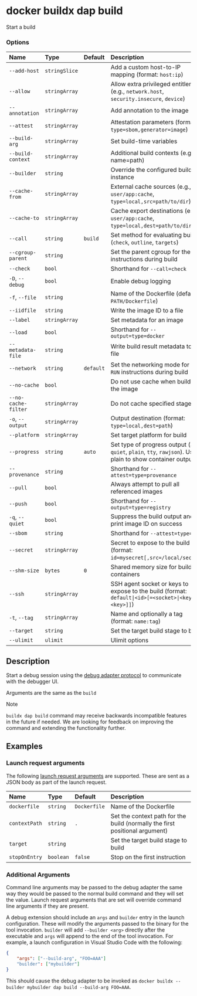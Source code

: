 # docker buildx dap build

<!---MARKER_GEN_START-->
Start a build

### Options

| Name                | Type          | Default   | Description                                                                                                  |
|:--------------------|:--------------|:----------|:-------------------------------------------------------------------------------------------------------------|
| `--add-host`        | `stringSlice` |           | Add a custom host-to-IP mapping (format: `host:ip`)                                                          |
| `--allow`           | `stringArray` |           | Allow extra privileged entitlement (e.g., `network.host`, `security.insecure`, `device`)                     |
| `--annotation`      | `stringArray` |           | Add annotation to the image                                                                                  |
| `--attest`          | `stringArray` |           | Attestation parameters (format: `type=sbom,generator=image`)                                                 |
| `--build-arg`       | `stringArray` |           | Set build-time variables                                                                                     |
| `--build-context`   | `stringArray` |           | Additional build contexts (e.g., name=path)                                                                  |
| `--builder`         | `string`      |           | Override the configured builder instance                                                                     |
| `--cache-from`      | `stringArray` |           | External cache sources (e.g., `user/app:cache`, `type=local,src=path/to/dir`)                                |
| `--cache-to`        | `stringArray` |           | Cache export destinations (e.g., `user/app:cache`, `type=local,dest=path/to/dir`)                            |
| `--call`            | `string`      | `build`   | Set method for evaluating build (`check`, `outline`, `targets`)                                              |
| `--cgroup-parent`   | `string`      |           | Set the parent cgroup for the `RUN` instructions during build                                                |
| `--check`           | `bool`        |           | Shorthand for `--call=check`                                                                                 |
| `-D`, `--debug`     | `bool`        |           | Enable debug logging                                                                                         |
| `-f`, `--file`      | `string`      |           | Name of the Dockerfile (default: `PATH/Dockerfile`)                                                          |
| `--iidfile`         | `string`      |           | Write the image ID to a file                                                                                 |
| `--label`           | `stringArray` |           | Set metadata for an image                                                                                    |
| `--load`            | `bool`        |           | Shorthand for `--output=type=docker`                                                                         |
| `--metadata-file`   | `string`      |           | Write build result metadata to a file                                                                        |
| `--network`         | `string`      | `default` | Set the networking mode for the `RUN` instructions during build                                              |
| `--no-cache`        | `bool`        |           | Do not use cache when building the image                                                                     |
| `--no-cache-filter` | `stringArray` |           | Do not cache specified stages                                                                                |
| `-o`, `--output`    | `stringArray` |           | Output destination (format: `type=local,dest=path`)                                                          |
| `--platform`        | `stringArray` |           | Set target platform for build                                                                                |
| `--progress`        | `string`      | `auto`    | Set type of progress output (`auto`, `quiet`, `plain`, `tty`, `rawjson`). Use plain to show container output |
| `--provenance`      | `string`      |           | Shorthand for `--attest=type=provenance`                                                                     |
| `--pull`            | `bool`        |           | Always attempt to pull all referenced images                                                                 |
| `--push`            | `bool`        |           | Shorthand for `--output=type=registry`                                                                       |
| `-q`, `--quiet`     | `bool`        |           | Suppress the build output and print image ID on success                                                      |
| `--sbom`            | `string`      |           | Shorthand for `--attest=type=sbom`                                                                           |
| `--secret`          | `stringArray` |           | Secret to expose to the build (format: `id=mysecret[,src=/local/secret]`)                                    |
| `--shm-size`        | `bytes`       | `0`       | Shared memory size for build containers                                                                      |
| `--ssh`             | `stringArray` |           | SSH agent socket or keys to expose to the build (format: `default\|<id>[=<socket>\|<key>[,<key>]]`)          |
| `-t`, `--tag`       | `stringArray` |           | Name and optionally a tag (format: `name:tag`)                                                               |
| `--target`          | `string`      |           | Set the target build stage to build                                                                          |
| `--ulimit`          | `ulimit`      |           | Ulimit options                                                                                               |


<!---MARKER_GEN_END-->

## Description

Start a debug session using the [debug adapter protocol](https://microsoft.github.io/debug-adapter-protocol/overview) to communicate with the debugger UI.

Arguments are the same as the `build`

> [!NOTE]
> `buildx dap build` command may receive backwards incompatible features in the future
> if needed. We are looking for feedback on improving the command and extending
> the functionality further.

## Examples

### <a name="launch-config"></a> Launch request arguments

The following [launch request arguments](https://microsoft.github.io/debug-adapter-protocol/specification#Requests_Launch) are supported. These are sent as a JSON body as part of the launch request.

| Name                | Type          | Default      | Description                                                                  |
|:--------------------|:--------------|:-------------|:-----------------------------------------------------------------------------|
| `dockerfile`        | `string`      | `Dockerfile` | Name of the Dockerfile                                                       |
| `contextPath`       | `string`      | `.`          | Set the context path for the build (normally the first positional argument)  |
| `target`            | `string`      |              | Set the target build stage to build                                          |
| `stopOnEntry`       | `boolean`     | `false`      | Stop on the first instruction                                                |

### <a name="additional-args"></a> Additional Arguments

Command line arguments may be passed to the debug adapter the same way they would be passed to the normal build command and they will set the value.
Launch request arguments that are set will override command line arguments if they are present.

A debug extension should include an `args` and `builder` entry in the launch configuration. These will modify the arguments passed to the binary for the tool invocation.
`builder` will add `--builder <arg>` directly after the executable and `args` will append to the end of the tool invocation.
For example, a launch configuration in Visual Studio Code with the following:

```json
{
    "args": ["--build-arg", "FOO=AAA"]
    "builder": ["mybuilder"]
}
```

This should cause the debug adapter to be invoked as `docker buildx --builder mybuilder dap build --build-arg FOO=AAA`.
